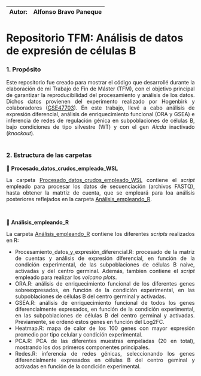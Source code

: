 | Autor: | Alfonso Bravo Paneque                                                                          |
:--------------------------------------------------------------------------------------------------------|:-

# **Repositorio TFM: Análisis de datos de expresión de células B**

### **1. Propósito**

<div align="justify">
Este repositorio fue creado para mostrar el código que desarrollé durante la elaboración de mi Trabajo de Fin de Máster (TFM), con el objetivo principal de garantizar la reproducibilidad del procesamiento y análisis de los datos. Dichos datos provienen del experimento realizado por Hogenbirk y colaboradores (<a href="https://www.ncbi.nlm.nih.gov/geo/query/acc.cgi?acc=GSE47703" target="_blank">GSE47703</a>). En este trabajo, llevé a cabo análisis de expresión diferencial, análisis de enriquecimiento funcional (ORA y GSEA) e inferencia de redes de regulación génica en subpoblaciones de células B, bajo condiciones de tipo silvestre (WT) y con el gen <i>Aicda</i> inactivado (<i>knockout</i>).
</div>

<br> 

### **2. Estructura de las carpetas**

📁 **Procesado_datos_crudos_empleado_WSL**

<div align="justify">

La carpeta <a href="https://github.com/AlfonsoBravoPaneque/TFM--Analisis_RNA-seq_de_celulas_B/tree/main/Procesado_datos_crudos_empleado_WSL" target="_blank">Procesado_datos_crudos_empleado_WSL</a> contiene el <i>script</i> empleado para procesar los datos de secuenciación (archivos FASTQ), hasta obtener la matrtiz de cuenta, que se empleará para loa análisis posteriores reflejados en la carpeta <a href="https://github.com/AlfonsoBravoPaneque/TFM--Analisis_RNA-seq_de_celulas_B/tree/main/An%C3%A1lisis_empleando_R" target="_blank">Análisis_empleando_R</a>.

</div>

<br> 

📁 **Análisis_empleando_R**

<div align="justify">

La carpeta <a href="https://github.com/AlfonsoBravoPaneque/TFM--Analisis_RNA-seq_de_celulas_B/tree/main/An%C3%A1lisis_empleando_R" target="_blank">Análisis_empleando_R</a> contiene los diferentes <i>scripts</i> realizados en R:
- Procesamiento_datos_y_expresión_diferencial.R: procesado de la matriz de cuentas y análisis de expresión diferencial, en función de la condición experimental, de las subpoblaciones de células B naive, activadas y del centro germinal. Además, tambien contiene el <i>script</i> empleado para realizar los *volcano plots*.
- ORA.R: análisis de enriquecimiento funcional de los diferentes genes sobreexpresados, en función de la condición experimental, en las subpoblaciones de células B del centro germinal y activadas.
- GSEA.R: análisis de enriquecimiento funcional de todos los genes diferencialmente expresados, en función de la condición experimental, en las subpoblaciones de células B del centro germinal y activadas. Previamente, se ordenó estos genes en función del Log2FC.
- Heatmap.R: mapa de calor de los 100 genes con mayor expresión promedio por tipo celular y condición experimental.
- PCA.R: PCA de las diferentes muestras empeladas (20 en total), mostrando los dos primeros componentes principales.
- Redes.R: inferencia de redes génicas, seleccionando los genes diferencialmente expresados en células B del centro geminal y activadas en función de la condición experimental.

</div> 

